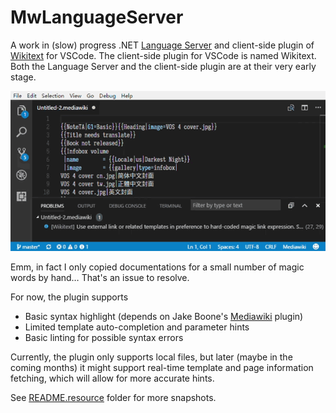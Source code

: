 # MwLanguageServer

A work in (slow) progress .NET [Language Server](https://github.com/Microsoft/language-server-protocol) and client-side plugin of [Wikitext](https://en.wikipedia.org/wiki/Wiki_markup) for VSCode. The client-side plugin for VSCode is named Wikitext. Both the Language Server and the client-side plugin are at their very early stage.

![Snapshot-TemplateHint2](README.resource/Snapshot-TemplateHint2.gif)

Emm, in fact I only copied documentations for a small number of magic words by hand… That's an issue to resolve.

For now, the plugin supports

*   Basic syntax highlight (depends on Jake Boone's [Mediawiki](https://marketplace.visualstudio.com/items?itemName=jakeboone02.mediawiki) plugin)
*   Limited template auto-completion and parameter hints
*   Basic linting for possible syntax errors

Currently, the plugin only supports local files, but later (maybe in the coming months) it might support real-time template and page information fetching, which will allow for more accurate hints.

See [README.resource](README.resource) folder for more snapshots.
